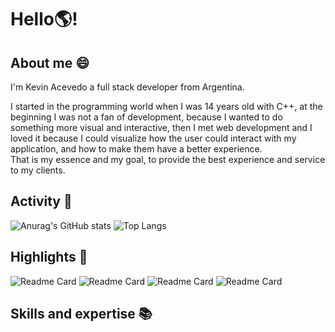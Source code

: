 
# Hello:earth_americas:!
## About me :smile:
I'm Kevin Acevedo a full stack developer from Argentina. 

I started in the programming world when I was 14 years old with C++, at the beginning I was not a fan of development, because I wanted to do something more visual and interactive, then I met web development and I loved it because I could visualize how the user could interact with my application, and how to make them have a better experience.  
That is my essence and my goal, to provide the best experience and service to my clients. 
## Activity :memo:
![Anurag's GitHub stats](https://github-readme-stats.vercel.app/api?username=kesocial&show_icons=true&count_private=true&hide_border=true&theme=radical&icon_color=fe428e&custom_title=Stats) ![Top Langs](https://github-readme-stats.vercel.app/api/top-langs/?username=kesocial&hide_border=true&layout=compact&theme=radical)
## Highlights :rocket:
![Readme Card](https://github-readme-stats.vercel.app/api/pin/?username=kesocial&repo=ChallengeScrapper&theme=radical&hide_border=true)  ![Readme Card](https://github-readme-stats.vercel.app/api/pin/?username=kesocial&repo=Olimpiadas2022&theme=radical&hide_border=true)
![Readme Card](https://github-readme-stats.vercel.app/api/pin/?username=kesocial&repo=RustAPI&theme=radical&hide_border=true)  ![Readme Card](https://github-readme-stats.vercel.app/api/pin/?username=kesocial&repo=map-box-visualizer&theme=radical&hide_border=true)
## Skills and expertise :books:
